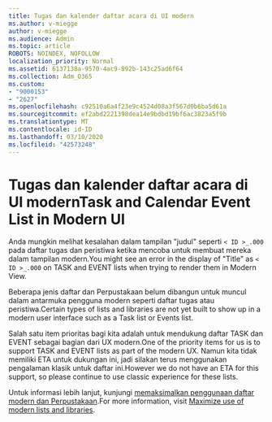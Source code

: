 ```yaml
---
title: Tugas dan kalender daftar acara di UI modern
ms.author: v-miegge
author: v-miegge
ms.audience: Admin
ms.topic: article
ROBOTS: NOINDEX, NOFOLLOW
localization_priority: Normal
ms.assetid: 6137138a-9570-4ac9-892b-143c25ad6f64
ms.collection: Adm_O365
ms.custom:
- "9000153"
- "2627"
ms.openlocfilehash: c92510a6a4f23e9c4524d08a3f567d0b6ba5d61a
ms.sourcegitcommit: ef2abd2221398dea14e9bdbd19bf6ac3823a5f9b
ms.translationtype: MT
ms.contentlocale: id-ID
ms.lasthandoff: 03/10/2020
ms.locfileid: "42573248"
---
```

# <a name="task-and-calendar-event-list-in-modern-ui"></a><span data-ttu-id="84887-102">Tugas dan kalender daftar acara di UI modern</span><span class="sxs-lookup"><span data-stu-id="84887-102">Task and Calendar Event List in Modern UI</span></span>

<span data-ttu-id="84887-103">Anda mungkin melihat kesalahan dalam tampilan "judul" seperti `< ID >_.000` pada daftar tugas dan peristiwa ketika mencoba untuk membuat mereka dalam tampilan modern.</span><span class="sxs-lookup"><span data-stu-id="84887-103">You might see an error in the display of "Title" as `< ID >_.000` on TASK and EVENT lists when trying to render them in Modern View.</span></span>

<span data-ttu-id="84887-104">Beberapa jenis daftar dan Perpustakaan belum dibangun untuk muncul dalam antarmuka pengguna modern seperti daftar tugas atau peristiwa.</span><span class="sxs-lookup"><span data-stu-id="84887-104">Certain types of lists and libraries are not yet built to show up in a modern user interface such as a Task list or Events list.</span></span>

<span data-ttu-id="84887-105">Salah satu item prioritas bagi kita adalah untuk mendukung daftar TASK dan EVENT sebagai bagian dari UX modern.</span><span class="sxs-lookup"><span data-stu-id="84887-105">One of the priority items for us is to support TASK and EVENT lists as part of the modern UX.</span></span> <span data-ttu-id="84887-106">Namun kita tidak memiliki ETA untuk dukungan ini, jadi silakan terus menggunakan pengalaman klasik untuk daftar ini.</span><span class="sxs-lookup"><span data-stu-id="84887-106">However we do not have an ETA for this support, so please continue to use classic experience for these lists.</span></span>

<span data-ttu-id="84887-107">Untuk informasi lebih lanjut, kunjungi [memaksimalkan penggunaan daftar modern dan Perpustakaan](https://docs.microsoft.com/sharepoint/dev/transform/modernize-userinterface-lists-and-libraries).</span><span class="sxs-lookup"><span data-stu-id="84887-107">For more information, visit [Maximize use of modern lists and libraries](https://docs.microsoft.com/sharepoint/dev/transform/modernize-userinterface-lists-and-libraries).</span></span>
